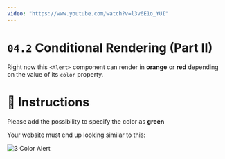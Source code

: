```yaml
---
video: "https://www.youtube.com/watch?v=l3v6E1o_YUI"
---
```


# `04.2` Conditional Rendering (Part II)

Right now this `<Alert>` component can render in **orange** or **red** depending on the value of its `color` property.

# :speech_balloon: Instructions

Please add the possibility to specify the color as **green**

Your website must end up looking similar to this:

![3 Color Alert](https://ucarecdn.com/42b2d03c-f3e4-4cee-8225-d16707fc7bef/)
